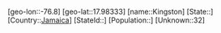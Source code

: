 ﻿---
location: [17.98333,-76.8]
type: City
tags:
- geo/City


SpocWebEntityId: 35932
isDeleted: false
confidential: public

---
[geo-lon::-76.8]
[geo-lat::17.98333]
[name::Kingston]
[State::]
[Country::[Jamaica](geo/Continent/South-America/Jamaica.md)]
[StateId::]
[Population::]
[Unknown::32]

